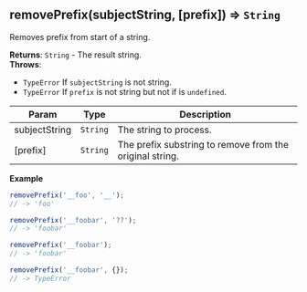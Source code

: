 <a name="removePrefix"></a>

## removePrefix(subjectString, [prefix]) ⇒ <code>String</code>
Removes prefix from start of a string.

**Returns**: <code>String</code> - The result string.  
**Throws**:

- <code>TypeError</code> If `subjectString` is not string.
- <code>TypeError</code> If `prefix` is not string but not if is `undefined`.


| Param | Type | Description |
| --- | --- | --- |
| subjectString | <code>String</code> | The string to process. |
| [prefix] | <code>String</code> | The prefix substring to remove from the original string. |

**Example**  
```js
removePrefix('__foo', '__');
// -> 'foo'

removePrefix('__foobar', '??');
// -> 'foobar'

removePrefix('__foobar');
// -> 'foobar'

removePrefix('__foobar', {});
// -> TypeError
```
